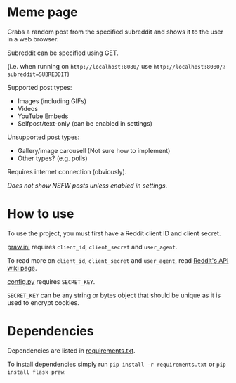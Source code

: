 # Meme page

Grabs a random post from the specified subreddit and shows it to the user in a web browser.

Subreddit can be specified using GET.

(i.e. when running on `http://localhost:8080/` use `http://localhost:8080/?subreddit=SUBREDDIT`)

Supported post types:
- Images (including GIFs)
- Videos
- YouTube Embeds
- Selfpost/text-only (can be enabled in settings)

Unsupported post types:
- Gallery/image carousell (Not sure how to implement)
- Other types? (e.g. polls)


Requires internet connection (obviously).

*Does not show NSFW posts unless enabled in settings*.

# How to use

To use the project, you must first have a Reddit client ID and client secret.

[praw.ini](./praw.ini) requires `client_id`, `client_secret` and `user_agent`.

To read more on `client_id`, `client_secret` and `user_agent`, read [Reddit's API wiki page](https://github.com/reddit-archive/reddit/wiki/API).

[config.py](./config.py) requires `SECRET_KEY`.

`SECRET_KEY` can be any string or bytes object that should be unique as it is used to encrypt cookies.

# Dependencies
Dependencies are listed in [requirements.txt](./requirements.txt).

To install dependencies simply run `pip install -r requirements.txt` or `pip install flask praw`.
